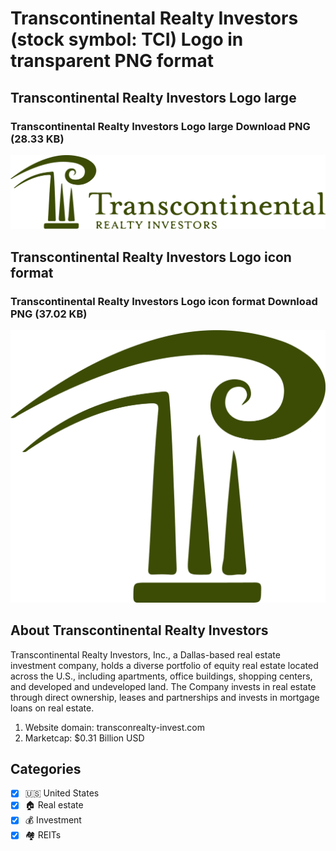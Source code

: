 # Transcontinental Realty Investors (stock symbol: TCI) Logo in transparent PNG format

## Transcontinental Realty Investors Logo large

### Transcontinental Realty Investors Logo large Download PNG (28.33 KB)

![Transcontinental Realty Investors Logo large Download PNG (28.33 KB)](/img/orig/TCI_BIG-4da2f9ea.png)

## Transcontinental Realty Investors Logo icon format

### Transcontinental Realty Investors Logo icon format Download PNG (37.02 KB)

![Transcontinental Realty Investors Logo icon format Download PNG (37.02 KB)](/img/orig/TCI-8ae0c590.png)

## About Transcontinental Realty Investors

Transcontinental Realty Investors, Inc., a Dallas-based real estate investment company, holds a diverse portfolio of equity real estate located across the U.S., including apartments, office buildings, shopping centers, and developed and undeveloped land. The Company invests in real estate through direct ownership, leases and partnerships and invests in mortgage loans on real estate.

1. Website domain: transconrealty-invest.com
2. Marketcap: $0.31 Billion USD


## Categories
- [x] 🇺🇸 United States
- [x] 🏠 Real estate
- [x] 💰 Investment
- [x] 🏘️ REITs
